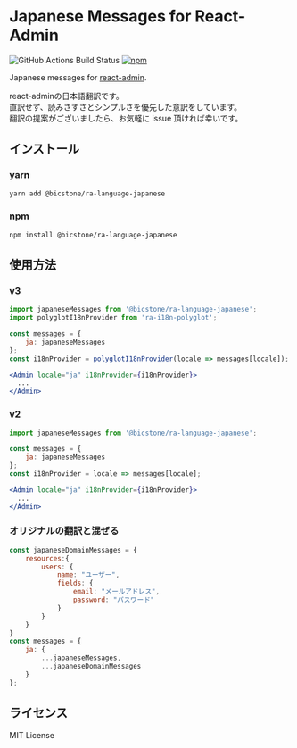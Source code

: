 # Japanese Messages for React-Admin

![GitHub Actions Build Status](https://github.com/bicstone/ra-language-japanese/workflows/Node.js%20CI/badge.svg) [![npm](https://img.shields.io/npm/dm/@bicstone/ra-language-japanese.svg?&logo=npm)](https://www.npmjs.com/package/@bicstone/ra-language-japanese)

Japanese messages for [react-admin](https://github.com/marmelab/react-admin).

react-adminの日本語翻訳です。  
直訳せず、読みさすさとシンプルさを優先した意訳をしています。  
翻訳の提案がございましたら、お気軽に issue 頂ければ幸いです。

## インストール

### yarn

```sh
yarn add @bicstone/ra-language-japanese
```

### npm

```sh
npm install @bicstone/ra-language-japanese
```

## 使用方法

### v3

```jsx
import japaneseMessages from '@bicstone/ra-language-japanese';
import polyglotI18nProvider from 'ra-i18n-polyglot';

const messages = {
    ja: japaneseMessages
};
const i18nProvider = polyglotI18nProvider(locale => messages[locale]);

<Admin locale="ja" i18nProvider={i18nProvider}>
  ...
</Admin>
```

### v2

```jsx
import japaneseMessages from '@bicstone/ra-language-japanese';

const messages = {
    ja: japaneseMessages
};
const i18nProvider = locale => messages[locale];

<Admin locale="ja" i18nProvider={i18nProvider}>
  ...
</Admin>
```

### オリジナルの翻訳と混ぜる

```js
const japaneseDomainMessages = {
    resources:{
        users: {
            name: "ユーザー",
            fields: {
                email: "メールアドレス",
                password: "パスワード"
            }
        }
    }
}
const messages = {
    ja: {
        ...japaneseMessages,
        ...japaneseDomainMessages
    }
};
```

## ライセンス

MIT License
